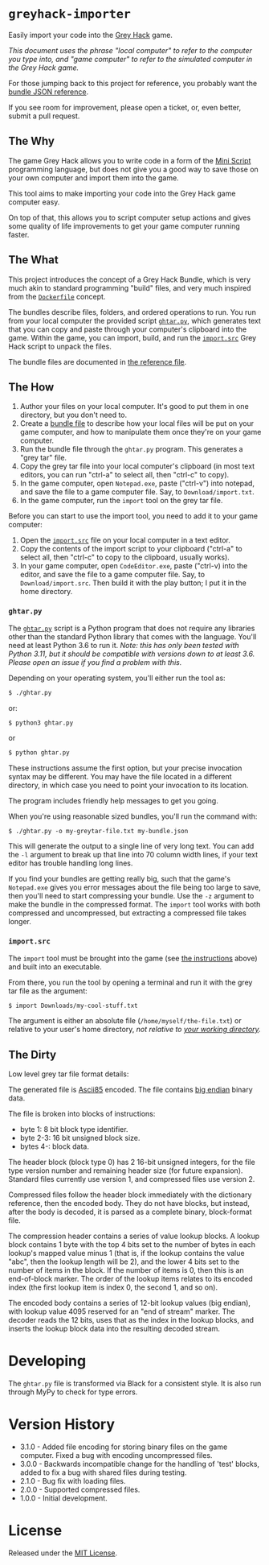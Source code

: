 # `greyhack-importer`

Easily import your code into the [Grey Hack](https://store.steampowered.com/app/605230/Grey_Hack/) game.

*This document uses the phrase "local computer" to refer to the computer you type into, and "game computer" to refer to the simulated computer in the Grey Hack game.*

For those jumping back to this project for reference, you probably want the [bundle JSON reference](bundle-files.md).

If you see room for improvement, please open a ticket, or, even better, submit a pull request.


## The Why

The game Grey Hack allows you to write code in a form of the [Mini Script](https://miniscript.org/) programming language, but does not give you a good way to save those on your own computer and import them into the game.

This tool aims to make importing your code into the Grey Hack game computer easy.

On top of that, this allows you to script computer setup actions and gives some quality of life improvements to get your game computer running faster.


## The What

This project introduces the concept of a Grey Hack Bundle, which is very much akin to standard programming "build" files, and very much inspired from the [`Dockerfile`](https://docs.docker.com/engine/reference/builder/) concept.

The bundles describe files, folders, and ordered operations to run.  You run from your local computer the provided script [`ghtar.py`](ghtar.py), which generates text that you can copy and paste through your computer's clipboard into the game.  Within the game, you can import, build, and run the [`import.src`](import.src) Grey Hack script to unpack the files.

The bundle files are documented in [the reference file](bundle-files.md).


## The How

1. Author your files on your local computer.  It's good to put them in one directory, but you don't need to.
2. Create a [bundle file](bundle-files.md) to describe how your local files will be put on your game computer, and how to manipulate them once they're on your game computer.
3. Run the bundle file through the `ghtar.py` program.  This generates a "grey tar" file.
4. Copy the grey tar file into your local computer's clipboard (in most text editors, you can run "ctrl-a" to select all, then "ctrl-c" to copy).
5. In the game computer, open `Notepad.exe`, paste ("ctrl-v") into notepad, and save the file to a game computer file.  Say, to `Download/import.txt`.
6. In the game computer, run the `import` tool on the grey tar file.

Before you can start to use the import tool, you need to add it to your game computer:

1. Open the [`import.src`](import.src) file on your local computer in a text editor.
2. Copy the contents of the import script to your clipboard ("ctrl-a" to select all, then "ctrl-c" to copy to the clipboard, usually works).
3. In your game computer, open `CodeEditor.exe`, paste ("ctrl-v) into the editor, and save the file to a game computer file.  Say, to `Download/import.src`.  Then build it with the play button; I put it in the home directory.

### `ghtar.py`

The [`ghtar.py`](ghtar.py) script is a Python program that does not require any libraries other than the standard Python library that comes with the language.  You'll need at least Python 3.6 to run it. *Note: this has only been tested with Python 3.11, but it should be compatible with versions down to at least 3.6.  Please open an issue if you find a problem with this.*

Depending on your operating system, you'll either run the tool as:

```bash
$ ./ghtar.py
```

or:

```bash
$ python3 ghtar.py
```

or

```bash
$ python ghtar.py
```

These instructions assume the first option, but your precise invocation syntax may be different.  You may have the file located in a different directory, in which case you need to point your invocation to its location.

The program includes friendly help messages to get you going.

When you're using reasonable sized bundles, you'll run the command with:

```
$ ./ghtar.py -o my-greytar-file.txt my-bundle.json
```

This will generate the output to a single line of very long text.  You can add the `-l` argument to break up that line into 70 column width lines, if your text editor has trouble handling long lines.

If you find your bundles are getting really big, such that the game's `Notepad.exe` gives you error messages about the file being too large to save, then you'll need to start compressing your bundle.  Use the `-z` argument to make the bundle in the compressed format.  The `import` tool works with both compressed and uncompressed, but extracting a compressed file takes longer.


### `import.src`

The `import` tool must be brought into the game (see [the instructions](#the-how) above) and built into an executable.

From there, you run the tool by opening a terminal and run it with the grey tar file as the argument:

```bash
$ import Downloads/my-cool-stuff.txt
```

The argument is either an absolute file (`/home/myself/the-file.txt`) or relative to your user's home directory, *not relative to [your working directory](https://greytracker.org/bugzilla/show_bug.cgi?id=630).*


## The Dirty

Low level grey tar file format details:

The generated file is [Ascii85](https://en.wikipedia.org/wiki/Ascii85) encoded.  The file contains [big endian](https://en.wikipedia.org/wiki/Endianness) binary data.

The file is broken into blocks of instructions:

* byte 1: 8 bit block type identifier.
* byte 2-3: 16 bit unsigned block size.
* bytes 4-: block data.

The header block (block type 0) has 2 16-bit unsigned integers, for the file type version number and remaining header size (for future expansion).  Standard files currently use version 1, and compressed files use version 2.

Compressed files follow the header block immediately with the dictionary reference, then the encoded body.  They do not have blocks, but instead, after the body is decoded, it is parsed as a complete binary, block-format file.

The compression header contains a series of value lookup blocks.  A lookup block contains 1 byte with the top 4 bits set to the number of bytes in each lookup's mapped value minus 1 (that is, if the lookup contains the value "abc", then the lookup length will be 2), and the lower 4 bits set to the number of items in the block.  If the number of items is 0, then this is an end-of-block marker.  The order of the lookup items relates to its encoded index (the first lookup item is index 0, the second 1, and so on).

The encoded body contains a series of 12-bit lookup values (big endian), with lookup value 4095 reserved for an "end of stream" marker.  The decoder reads the 12 bits, uses that as the index in the lookup blocks, and inserts the lookup block data into the resulting decoded stream.


# Developing

The `ghtar.py` file is transformed via Black for a consistent style.  It is also run through MyPy to check for type errors.


# Version History

* 3.1.0 - Added file encoding for storing binary files on the game computer.  Fixed a bug with encoding uncompressed files.
* 3.0.0 - Backwards incompatible change for the handling of 'test' blocks, added to fix a bug with shared files during testing.
* 2.1.0 - Bug fix with loading files.
* 2.0.0 - Supported compressed files.
* 1.0.0 - Initial development.

# License

Released under the [MIT License](LICENSE).

